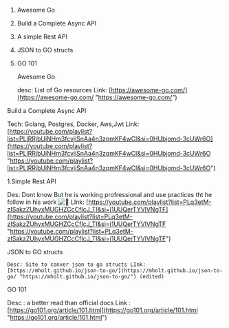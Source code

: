 1. Awesome Go
2. Build a Complete Async API
3. A simple Rest API
4. JSON to GO structs
5. GO 101


	Awesome Go
    
    desc: List of Go resources Link: [https://awesome-go.com/](https://awesome-go.com/ "https://awesome-go.com/")
    

Build a Complete Async API

Tech: Golang, Postgres, Docker, Aws,Jwt Link: [https://youtube.com/playlist?list=PLlRRjbUiNHm3fcvjiSnAa4n3zqmKF4wCl&si=0HUbjomd-3cUWr6O](https://youtube.com/playlist?list=PLlRRjbUiNHm3fcvjiSnAa4n3zqmKF4wCl&si=0HUbjomd-3cUWr6O "https://youtube.com/playlist?list=PLlRRjbUiNHm3fcvjiSnAa4n3zqmKF4wCl&si=0HUbjomd-3cUWr6O")


1.Simple Rest API

Des: Dont know But he is working profressional and use practices tht he follow in his work ![🙂](https://discord.com/assets/0424e06a82d250e2.svg) LInk: [https://youtube.com/playlist?list=PLq3etM-zISakzZUhyxMUGHZCcCfIcJ_Tl&si=j1UUQerTYVlVNgTF](https://youtube.com/playlist?list=PLq3etM-zISakzZUhyxMUGHZCcCfIcJ_Tl&si=j1UUQerTYVlVNgTF "https://youtube.com/playlist?list=PLq3etM-zISakzZUhyxMUGHZCcCfIcJ_Tl&si=j1UUQerTYVlVNgTF")


 JSON to GO structs
    
    Desc: Site to conver json to go structs LInk: [https://mholt.github.io/json-to-go/](https://mholt.github.io/json-to-go/ "https://mholt.github.io/json-to-go/") (edited)
    

 GO 101

Desc : a better read than official docs Link : [https://go101.org/article/101.html](https://go101.org/article/101.html "https://go101.org/article/101.html")
